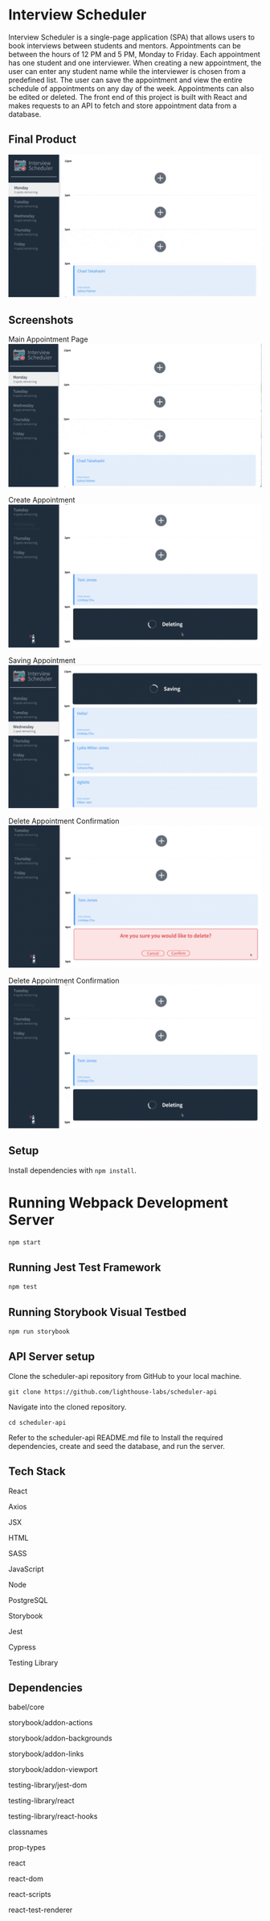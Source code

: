 # Interview Scheduler

Interview Scheduler is a single-page application (SPA) that allows users to book interviews between students and mentors. Appointments can be between the hours of 12 PM and 5 PM, Monday to Friday. Each appointment has one student and one interviewer. When creating a new appointment, the user can enter any student name while the interviewer is chosen from a predefined list. The user can save the appointment and view the entire schedule of appointments on any day of the week. Appointments can also be edited or deleted. The front end of this project is built with React and makes requests to an API to fetch and store appointment data from a database.

## Final Product
!["Preview"](https://github.com/Megwilken/scheduler2/blob/562f147321381a6286ac15675c56fa9d6ee271f5/public/GIFs/preview.gif)
## Screenshots

Main Appointment Page
!["Main Appointment Page"](https://github.com/Megwilken/scheduler2/blob/8d98adb04608d3e934fc7ae449104b8b6c17f04b/public/images/main.png)

Create Appointment
!["Create Appointment"](https://github.com/Megwilken/scheduler2/blob/8d98adb04608d3e934fc7ae449104b8b6c17f04b/public/images/delete.png)

Saving Appointment
!["Saving Appointment"](https://github.com/Megwilken/scheduler2/blob/8d98adb04608d3e934fc7ae449104b8b6c17f04b/public/images/saving.png)

Delete Appointment Confirmation
!["Delete Appointment Confirmation"](https://github.com/Megwilken/scheduler2/blob/8d98adb04608d3e934fc7ae449104b8b6c17f04b/public/images/deleteconf.png)

Delete Appointment Confirmation
!["Delete Appointment Confirmation"](https://github.com/Megwilken/scheduler2/blob/8d98adb04608d3e934fc7ae449104b8b6c17f04b/public/images/delete.png)

## Setup

Install dependencies with `npm install`.
# Running Webpack Development Server
```sh
npm start
```
## Running Jest Test Framework
```sh
npm test
```
## Running Storybook Visual Testbed
```sh
npm run storybook
```
## API Server setup

Clone the scheduler-api repository from GitHub to your local machine.

   ```
   git clone https://github.com/lighthouse-labs/scheduler-api
   ```

Navigate into the cloned repository.

   ```
   cd scheduler-api
   ```

Refer to the scheduler-api README.md file to Install the required dependencies, create and seed the database, and run the server. 

## Tech Stack

React

Axios

JSX

HTML

SASS

JavaScript

Node

PostgreSQL

Storybook

Jest

Cypress

Testing Library
## Dependencies

babel/core

storybook/addon-actions

storybook/addon-backgrounds

storybook/addon-links

storybook/addon-viewport

testing-library/jest-dom

testing-library/react

testing-library/react-hooks

classnames

prop-types

react

react-dom

react-scripts

react-test-renderer